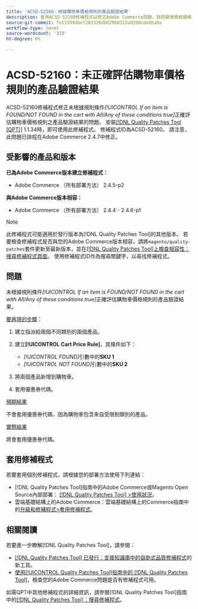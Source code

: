 ```yaml
---
title: 'ACSD-52160：根據購物車價格規則的產品驗證結果'
description: 套用ACSD-52160修補程式以修正Adobe Commerce問題，該問題導致根據規則條件*[!UICONTROL If an item is FOUND/NOT FOUND in the cart with All/Any of these conditions true]*未正確評估購物車價格規則的產品驗證結果。
source-git-commit: fe11599dbef283326db029b0312ad290cde0ba0a
workflow-type: tm+mt
source-wordcount: '373'
ht-degree: 0%

---
```


# ACSD-52160：未正確評估購物車價格規則的產品驗證結果

ACSD-52160修補程式修正未根據規則條件&#x200B;*[!UICONTROL If an item is FOUND/NOT FOUND in the cart with All/Any of these conditions true]*&#x200B;正確評估購物車價格規則之產品驗證結果的問題。 安裝[[!DNL Quality Patches Tool (QPT)]](https://experienceleague.adobe.com/en/docs/commerce-knowledge-base/kb/announcements/commerce-announcements/magento-quality-patches-released-new-tool-to-self-serve-quality-patches) 1.1.34時，即可使用此修補程式。 修補程式ID為ACSD-52160。 請注意，此問題已排程在Adobe Commerce 2.4.7中修正。

## 受影響的產品和版本

**已為Adobe Commerce版本建立修補程式：**

* Adobe Commerce （所有部署方法） 2.4.5-p2

**與Adobe Commerce版本相容：**

* Adobe Commerce （所有部署方法） 2.4.4 - 2.4.6-p1

>[!NOTE]
>
>此修補程式可能適用於發行版本為[!DNL Quality Patches Tool]的其他版本。 若要檢查修補程式是否與您的Adobe Commerce版本相容，請將`magento/quality-patches`套件更新至最新版本，並在[[!DNL Quality Patches Tool]上檢查相容性：搜尋修補程式頁面](https://experienceleague.adobe.com/tools/commerce-quality-patches/index.html)。 使用修補程式ID作為搜尋關鍵字，以尋找修補程式。

## 問題

未根據規則條件&#x200B;*[!UICONTROL If an item is FOUND/NOT FOUND in the cart with All/Any of these conditions true]*&#x200B;正確評估購物車價格規則的產品驗證結果。

<u>要再現的步驟</u>：

1. 建立指派給兩個不同類別的兩個產品。
1. 建立&#x200B;**[!UICONTROL Cart Price Rule]**，其條件如下：

   * *[!UICONTROL FOUND]*&#x200B;引數中的&#x200B;**SKU 1**
   * *[!UICONTROL NOT FOUND]*&#x200B;引數中的&#x200B;**SKU 2**

1. 將兩個產品新增到購物車。
1. 套用優惠券代碼。

<u>預期結果</u>

不會套用優惠券代碼，因為購物車包含來自受限制類別的產品。

<u>實際結果</u>

將會套用優惠券代碼。

## 套用修補程式

若要套用個別修補程式，請根據您的部署方法使用下列連結：

* [!DNL Quality Patches Tool]指南中的Adobe Commerce或Magento Open Source內部部署： [[!DNL Quality Patches Tool] >使用狀況](</help/tools/quality-patches-tool/usage.md>)。
* 雲端基礎結構上的Adobe Commerce：雲端基礎結構上的Commerce指南中的[升級和修補程式>套用修補程式](https://experienceleague.adobe.com/docs/commerce-cloud-service/user-guide/develop/upgrade/apply-patches.html)。

## 相關閱讀

若要進一步瞭解[!DNL Quality Patches Tool]，請參閱：

* [[!DNL Quality Patches Tool] 已發行：支援知識庫中的自助式品質修補程式](https://experienceleague.adobe.com/en/docs/commerce-knowledge-base/kb/announcements/commerce-announcements/magento-quality-patches-released-new-tool-to-self-serve-quality-patches)的新工具。
* [使用[!UICONTROL Quality Patches Tool]指南中的 [!DNL Quality Patches Tool]](/help/tools/quality-patches-tool/patches-available-in-qpt/check-patch-for-magento-issue-with-magento-quality-patches.md)，檢查您的Adobe Commerce問題是否有修補程式可用。


如需QPT中其他修補程式的詳細資訊，請參閱[!DNL Quality Patches Tool]指南中的[[!DNL Quality Patches Tool]：搜尋修補程式](<https://experienceleague.adobe.com/tools/commerce-quality-patches/index.html>)。
